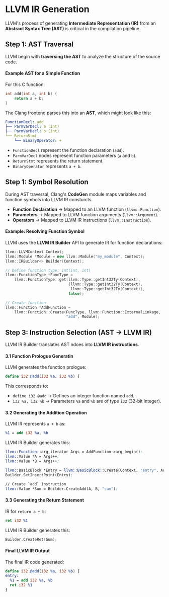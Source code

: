 # LLVM IR Generation
LLVM's process of generating **Intermediate Representation (IR)** from an **Abstract Syntax Tree (AST)** is critical in the compilation pipeline.

## Step 1: AST Traversal
LLVM begin with **traversing the AST** to analyze the structure of the source code.

#### Example AST for a Simple Function
For this C function:
```c
int add(int a, int b) {
    return a + b;
}
```
The Clang frontend parses this into an **AST**, which might look like this:
```yaml
FunctionDecl: add
├── ParmVarDecl: a (int)
├── ParmVarDecl: b (int)
└── ReturnStmt
    └── BinaryOperator: +
```
- `FunctionDecl` represent the function declaration (`add`).
- `ParmVarDecl` nodes represent function parameters (`a` and `b`).
- `ReturnStmt` represents the return statement.
- `BinaryOperator` represents `a + b`.

## Step 1: Symbol Resolution
During AST traversal, Clang's **CodeGen** module maps variables and function symbols into LLVM IR consturcts.
- **Function Declaration** -> Mapped to an LLVM function (`llvm::Function`).
- **Parameters** -> Mapped to LLVM function arguments (`llvm::Argument`).
- **Operators** -> Mapped to LLVM IR instructions (`llvm::Instruction`).

#### Example: Resolving Function Symbol
LLVM uses the **LLVM IR Builder** API to generate IR for function declarations:
```cpp
llvm::LLVMContext Context;
llvm::Module *Module = new llvm::Module("my_module", Context);
llvm::IRBuilder<> Builder(Context);

// Define function type: int(int, int)
llvm::FunctionType *FuncType =
    llvm::FunctionType::get(llvm::Type::getInt32Ty(Context),
                            {llvm::Type::getInt32Ty(Context),
                             llvm::Type::getInt32Ty(Context)},
                            false);

// Create function
llvm::Function *AddFunction =
    llvm::Function::Create(FuncType, llvm::Function::ExternalLinkage,
                           "add", Module);
```

## Step 3: Instruction Selection (AST -> LLVM IR)
LLVM IR Builder translates AST ndoes into **LLVM IR instructions**.

#### 3.1 Function Prologue Generatin
LLVM generates the function prologue:
```llvm
define i32 @add(i32 %a, i32 %b) {
```
This corresponds to:
- `define i32 @add` -> Defines an integer function named `add`.
- `i32 %a, i32 %b` -> Parameters `%a` and `%b` are of type `i32` (32-bit integer).

#### 3.2 Generating the Addition Operation
LLVM IR represents `a + b` as:
```llvm
%1 = add i32 %a, %b
```
LLVM IR Builder generates this:
```llvm
llvm::Function::arg_iterator Args = AddFunction->arg_begin();
llvm::Value *A = Args++;
llvm::Value *B = Args++;

llvm::BasicBlock *Entry = llvm::BasicBlock::Create(Context, "entry", AddFunction);
Builder.SetInsertPoint(Entry);

// Create `add` instruction
llvm::Value *Sum = Builder.CreateAdd(A, B, "sum");
```

#### 3.3 Generating the Return Statement
IR for `return a + b`:
```llvm
ret i32 %1
```
LLVM IR Builder generates this:
```cpp
Builder.CreateRet(Sum);
```

#### Final LLVM IR Output
The final IR code generated:
```llvm
define i32 @add(i32 %a, i32 %b) {
entry:
  %1 = add i32 %a, %b
  ret i32 %1
}
```
